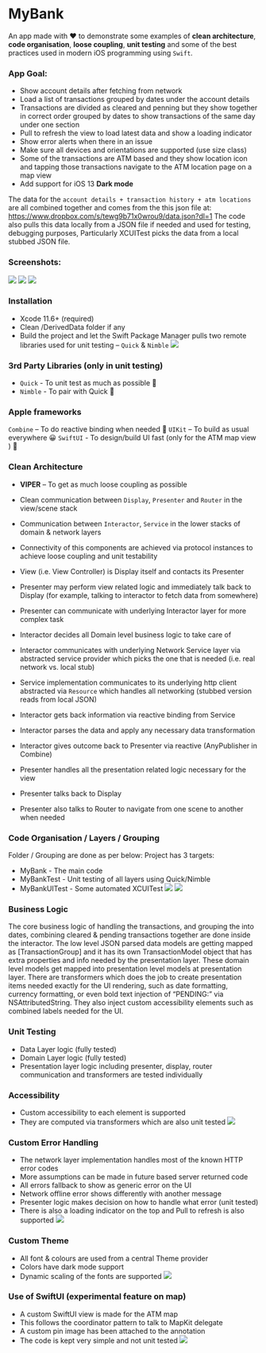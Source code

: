# MyBank
An app made with ❤️ to demonstrate some examples of **clean architecture**, **code organisation**, **loose coupling**, **unit testing** and some of the best practices used in modern iOS programming using `Swift`.

### App Goal:
 - Show account details after fetching from network
 - Load a list of transactions grouped by dates under the account details
 - Transactions are divided as cleared and penning but they show together in correct order grouped by dates to show transactions of the same day under one section
 - Pull to refresh the view to load latest data and show a loading indicator
 - Show error alerts when there in an issue
 - Make sure all devices and orientations are supported (use size class)
 - Some of the transactions are ATM based and they show location icon and tapping those transactions navigate to the ATM location page on a map view
 - Add support for iOS 13 **Dark mode** 
 
The data for the `account details + transaction history + atm locations` are all combined together and comes from the this json file at: https://www.dropbox.com/s/tewg9b71x0wrou9/data.json?dl=1
The code also pulls this data locally from a JSON file if needed and used for testing, debugging purposes, Particularly XCUITest picks the data from a local stubbed JSON file.
 
### Screenshots:
![](/Screenshots/screenshot-1.png "")
![](/Screenshots/screenshot-2.png "")
![](/Screenshots/screenshot-2.png "")

### Installation
 - Xcode 11.6+ (required)
 - Clean /DerivedData folder if any
 - Build the project and let the Swift Package Manager pulls two remote libraries used
for unit testing – `Quick` & `Nimble`
![](/Screenshots/screenshot-4.png "")

### 3rd Party Libraries (only in unit testing)
 - `Quick` - To unit test as much as possible 🤫
 - `Nimble` - To pair with Quick 👬

### Apple frameworks
 `Combine` – To do reactive binding when needed 🤫
 `UIKit` – To build as usual everywhere 😀
 `SwiftUI` - To design/build UI fast (only for the ATM map view ) 🙈
 
 ### Clean Architecture
 - **VIPER** – To get as much loose coupling as possible
 - Clean communication between `Display`, `Presenter` and `Router` in the view/scene
stack
 - Communication between `Interactor`, `Service` in the lower stacks of domain &
network layers
 - Connectivity of this components are achieved via protocol instances to achieve loose coupling and unit testability
 - View (i.e. View Controller) is Display itself and contacts its Presenter
 - Presenter may perform view related logic and immediately talk back to Display (for
example, talking to interactor to fetch data from somewhere)
           
 - Presenter can communicate with underlying Interactor layer for more complex task
 - Interactor decides all Domain level business logic to take care of
 - Interactor communicates with underlying Network Service layer via abstracted
service provider which picks the one that is needed (i.e. real network vs. local stub)
 - Service implementation communicates to its underlying http client abstracted
via `Resource` which handles all networking (stubbed version reads from local
JSON)
 - Interactor gets back information via reactive binding from Service
 - Interactor parses the data and apply any necessary data transformation
 - Interactor gives outcome back to Presenter via reactive (AnyPublisher in
Combine)
 - Presenter handles all the presentation related logic necessary for the view
 - Presenter talks back to Display
 - Presenter also talks to Router to navigate from one scene to another when needed
 

### Code Organisation / Layers / Grouping
Folder / Grouping are done as per below:
Project has 3 targets: 
 - MyBank - The main code
 - MyBankTest - Unit testing of all layers using Quick/Nimble
 - MyBankUITest - Some automated XCUITest
![](/Screenshots/screenshot-5.png "")
![](/Screenshots/screenshot-6.png "")

### Business Logic
The core business logic of handling the transactions, and grouping the into dates, combining cleared & pending transactions together are done inside the interactor.
The low level JSON parsed data models are getting mapped as [TransactionGroup] and it has its own TransactionModel object that has extra properties and info needed by the presentation layer.
These domain level models get mapped into presentation level models at presentation layer. There are transformers which does the job to create presentation items needed exactly for the UI rendering, such as date formatting, currency formatting, or even bold text injection of “PENDING:” via NSAttributedString. They also inject custom accessibility elements such as combined labels needed for the UI.

### Unit Testing
 - Data Layer logic (fully tested)
 - Domain Layer logic (fully tested)
 - Presentation layer logic including presenter, display, router communication and transformers are tested individually
 
### Accessibility
 - Custom accessibility to each element is supported
 - They are computed via transformers which are also unit tested
 ![](/Screenshots/screenshot-7.png "")

### Custom Error Handling
- The network layer implementation handles most of the known HTTP error codes
-  More assumptions can be made in future based server returned code
- All errors fallback to show as generic error on the UI
- Network offline error shows differently with another message
- Presenter logic makes decision on how to handle what error (unit tested)
- There is also a loading indicator on the top and Pull to refresh is also supported
 ![](/Screenshots/screenshot-8.png "")

### Custom Theme
 - All font & colours are used from a central Theme provider
 - Colors have dark mode support
 - Dynamic scaling of the fonts are supported
  ![](/Screenshots/screenshot-9.png "")

### Use of SwiftUI (experimental feature on map)
- A custom SwiftUI view is made for the ATM map
- This follows the coordinator pattern to talk to MapKit delegate
- A custom pin image has been attached to the annotation
- The code is kept very simple and not unit tested
![](/Screenshots/screenshot-10.png "")
